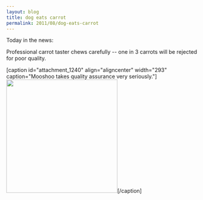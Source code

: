```yaml
---
layout: blog
title: dog eats carrot
permalink: 2011/08/dog-eats-carrot
---
```


Today in the news:

Professional carrot taster chews carefully -- one in 3 carrots will be rejected for poor quality.

[caption id="attachment_1240" align="aligncenter" width="293" caption="Mooshoo takes quality assurance very seriously."]<a href="http://blog.kristeraxel.com/wp-content/uploads/2011/08/IMG_20110818_184842.jpg"><img src="http://blog.kristeraxel.com/wp-content/uploads/2011/08/IMG_20110818_184842-293x300.jpg" alt="" title="dog eats carrot" width="293" height="300" class="size-medium wp-image-1240" /></a>[/caption]
